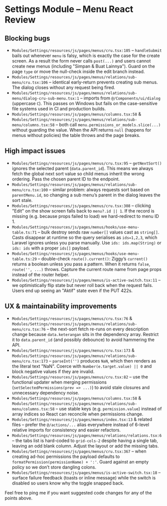 # Settings Module – Menu React Review

## Blocking bugs
- `Modules/Settings/resources/js/pages/menus/cru.tsx:105` – `handleSubmit` bails out whenever `menu` is falsy, which is exactly the case for the create screen. As a result the form never calls `post(...)` and users cannot create new menus (including "Simpan & Buat Lainnya"). Guard on the page `type` or move the null-check inside the edit branch instead.
- `Modules/Settings/resources/js/pages/menus/relations/sub-menu/cru.tsx:106` – identical early-return prevents creating sub menus. The dialog closes without any request being fired.
- `Modules/Settings/resources/js/pages/menus/relations/sub-menu/dialog-cru-sub-menu.tsx:1` – imports from `@/Components/ui/dialog` (uppercase `C`). This passes on Windows but fails on the case-sensitive file systems used in CI and production builds.
- `Modules/Settings/resources/js/pages/menus/columns.tsx:58` & `Modules/Settings/resources/js/pages/menus/relations/sub-menu/columns.tsx:58` – both call `menu.permissions_or_models.slice(...)` without guarding the value. When the API returns `null` (happens for menus without policies) the table throws and the page breaks.

## High impact issues
- `Modules/Settings/resources/js/pages/menus/cru.tsx:95` – `getNextSort()` ignores the selected parent (`data.parent_id`). This means we always fetch the global next sort value so child menus inherit the wrong ordering. Pass the chosen parent ID to the endpoint.
- `Modules/Settings/resources/js/pages/menus/relations/sub-menu/cru.tsx:100` – similar problem: always requests sort based on `parentMenu.id`, so changing a sub menu’s parent in the dialog leaves the sort stale.
- `Modules/Settings/resources/js/pages/menus/cru.tsx:308` – clicking "Edit" on the show screen falls back to `menu?.id || 1`. If the record is missing (e.g. because props failed to load) we hard-redirect to menu ID 1.
- `Modules/Settings/resources/js/pages/menus/hooks/use-menu-table.ts:71` – bulk destroy sends raw `number[]` values cast as `string[]`. Casts disappear at runtime so the query serialises as `ids=1,2,3`, which Laravel ignores unless you parse manually. Use `ids: ids.map(String)` or `ids: ids` with a proper `ids[]` payload.
- `Modules/Settings/resources/js/pages/menus/hooks/use-menu-table.ts:29` – double-check `route().current()`: Ziggy’s `current()` returns a boolean unless you pass a pattern. When it returns `false`, `route('', ...)` throws. Capture the current route name from page props instead of the router helper.
- `Modules/Settings/resources/js/pages/menus/is-active-switch.tsx:11` – we optimistically flip state but never roll back when the request fails. Users end up seeing an "Aktif" state even if the PUT 422s.

## UX & maintainability improvements
- `Modules/Settings/resources/js/pages/menus/cru.tsx:76` & `Modules/Settings/resources/js/pages/menus/relations/sub-menu/cru.tsx:76` – the next-sort fetch re-runs on every description change because `data.keterangan` sits in the dependency array. Restrict it to `data.parent_id` (and possibly debounce) to avoid hammering the API.
- `Modules/Settings/resources/js/pages/menus/cru.tsx:173` & `Modules/Settings/resources/js/pages/menus/relations/sub-menu/cru.tsx:173` – `parseInt('')` produces `NaN`, which then renders as the literal text "NaN". Coerce with `Number(e.target.value) || 0` and block negative values if they are invalid.
- `Modules/Settings/resources/js/pages/menus/cru.tsx:82` – use the functional updater when merging permissions (`setSelectedPermissions(prev => ...)`) to avoid stale closures and unnecessary dependency noise.
- `Modules/Settings/resources/js/pages/menus/columns.tsx:58` & `Modules/Settings/resources/js/pages/menus/relations/sub-menu/columns.tsx:58` – use stable keys (e.g. `permission.value`) instead of array indices so React can reconcile when permissions change.
- `Modules/Settings/resources/js/pages/menus/index.tsx:13` & related files – prefer the `@/actions/...` alias everywhere instead of 6-level relative imports for consistency and easier refactors.
- `Modules/Settings/resources/js/pages/menus/relations/relations.tsx:6` – the tabs list is hard-coded to `grid-cols-2` despite having a single tab, leaving an odd blank column. Adjust the layout or add the missing tabs.
- `Modules/Settings/resources/js/pages/menus/cru.tsx:367` – when creating ad-hoc permissions the payload defaults to `formatPermission(permissionName) + ':'`. Guard against an empty policy so we don’t store dangling colons.
- `Modules/Settings/resources/js/pages/menus/is-active-switch.tsx:18` – surface failure feedback (toasts or inline message) while the switch is disabled so users know why the toggle snapped back.

Feel free to ping me if you want suggested code changes for any of the points above.
